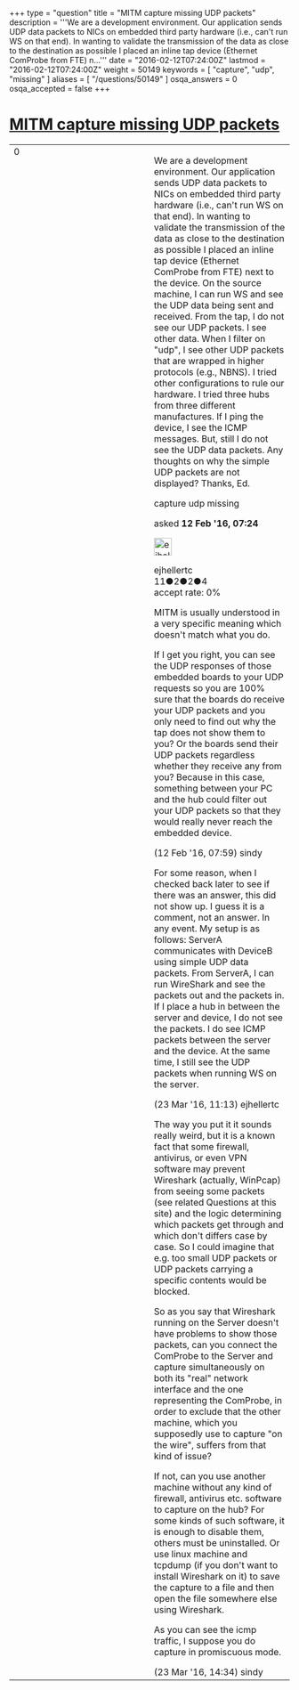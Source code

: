 +++
type = "question"
title = "MITM capture missing UDP packets"
description = '''We are a development environment. Our application sends UDP data packets to NICs on embedded third party hardware (i.e., can&#x27;t run WS on that end). In wanting to validate the transmission of the data as close to the destination as possible I placed an inline tap device (Ethernet ComProbe from FTE) n...'''
date = "2016-02-12T07:24:00Z"
lastmod = "2016-02-12T07:24:00Z"
weight = 50149
keywords = [ "capture", "udp", "missing" ]
aliases = [ "/questions/50149" ]
osqa_answers = 0
osqa_accepted = false
+++

<div class="headNormal">

# [MITM capture missing UDP packets](/questions/50149/mitm-capture-missing-udp-packets)

</div>

<div id="main-body">

<div id="askform">

<table id="question-table" style="width:100%;"><colgroup><col style="width: 50%" /><col style="width: 50%" /></colgroup><tbody><tr class="odd"><td style="width: 30px; vertical-align: top"><div class="vote-buttons"><div id="post-50149-score" class="post-score" title="current number of votes">0</div><div id="favorite-count" class="favorite-count"></div></div></td><td><div id="item-right"><div class="question-body"><p>We are a development environment. Our application sends UDP data packets to NICs on embedded third party hardware (i.e., can't run WS on that end). In wanting to validate the transmission of the data as close to the destination as possible I placed an inline tap device (Ethernet ComProbe from FTE) next to the device. On the source machine, I can run WS and see the UDP data being sent and received. From the tap, I do not see our UDP packets. I see other data. When I filter on "udp", I see other UDP packets that are wrapped in higher protocols (e.g., NBNS). I tried other configurations to rule our hardware. I tried three hubs from three different manufactures. If I ping the device, I see the ICMP messages. But, still I do not see the UDP data packets. Any thoughts on why the simple UDP packets are not displayed? Thanks, Ed.</p></div><div id="question-tags" class="tags-container tags">capture udp missing</div><div id="question-controls" class="post-controls"></div><div class="post-update-info-container"><div class="post-update-info post-update-info-user"><p>asked <strong>12 Feb '16, 07:24</strong></p><img src="https://secure.gravatar.com/avatar/3445770e50fe863101eea5c5d4813e66?s=32&amp;d=identicon&amp;r=g" class="gravatar" width="32" height="32" alt="ejhellertc&#39;s gravatar image" /><p>ejhellertc<br />
<span class="score" title="11 reputation points">11</span><span title="2 badges"><span class="badge1">●</span><span class="badgecount">2</span></span><span title="2 badges"><span class="silver">●</span><span class="badgecount">2</span></span><span title="4 badges"><span class="bronze">●</span><span class="badgecount">4</span></span><br />
<span class="accept_rate" title="Rate of the user&#39;s accepted answers">accept rate:</span> <span title="ejhellertc has no accepted answers">0%</span></p></div></div><div id="comments-container-50149" class="comments-container"><span id="50156"></span><div id="comment-50156" class="comment"><div id="post-50156-score" class="comment-score"></div><div class="comment-text"><p>MITM is usually understood in a very specific meaning which doesn't match what you do.</p><p>If I get you right, you can see the UDP responses of those embedded boards to your UDP requests so you are 100% sure that the boards do receive your UDP packets and you only need to find out why the tap does not show them to you? Or the boards send their UDP packets regardless whether they receive any from you? Because in this case, something between your PC and the hub could filter out your UDP packets so that they would really never reach the embedded device.</p></div><div id="comment-50156-info" class="comment-info"><span class="comment-age">(12 Feb '16, 07:59)</span> sindy</div></div><span id="51132"></span><div id="comment-51132" class="comment"><div id="post-51132-score" class="comment-score"></div><div class="comment-text"><p>For some reason, when I checked back later to see if there was an answer, this did not show up. I guess it is a comment, not an answer. In any event. My setup is as follows: ServerA communicates with DeviceB using simple UDP data packets. From ServerA, I can run WireShark and see the packets out and the packets in. If I place a hub in between the server and device, I do not see the packets. I do see ICMP packets between the server and the device. At the same time, I still see the UDP packets when running WS on the server.</p></div><div id="comment-51132-info" class="comment-info"><span class="comment-age">(23 Mar '16, 11:13)</span> ejhellertc</div></div><span id="51135"></span><div id="comment-51135" class="comment"><div id="post-51135-score" class="comment-score"></div><div class="comment-text"><p>The way you put it it sounds really weird, but it is a known fact that some firewall, antivirus, or even VPN software may prevent Wireshark (actually, WinPcap) from seeing some packets (see related Questions at this site) and the logic determining which packets get through and which don't differs case by case. So I could imagine that e.g. too small UDP packets or UDP packets carrying a specific contents would be blocked.</p><p>So as you say that Wireshark running on the Server doesn't have problems to show those packets, can you connect the ComProbe to the Server and capture simultaneously on both its "real" network interface and the one representing the ComProbe, in order to exclude that the other machine, which you supposedly use to capture "on the wire", suffers from that kind of issue?</p><p>If not, can you use another machine without any kind of firewall, antivirus etc. software to capture on the hub? For some kinds of such software, it is enough to disable them, others must be uninstalled. Or use linux machine and tcpdump (if you don't want to install Wireshark on it) to save the capture to a file and then open the file somewhere else using Wireshark.</p><p>As you can see the icmp traffic, I suppose you do capture in promiscuous mode.</p></div><div id="comment-51135-info" class="comment-info"><span class="comment-age">(23 Mar '16, 14:34)</span> sindy</div></div></div><div id="comment-tools-50149" class="comment-tools"></div><div class="clear"></div><div id="comment-50149-form-container" class="comment-form-container"></div><div class="clear"></div></div></td></tr></tbody></table>

</div>

</div>

